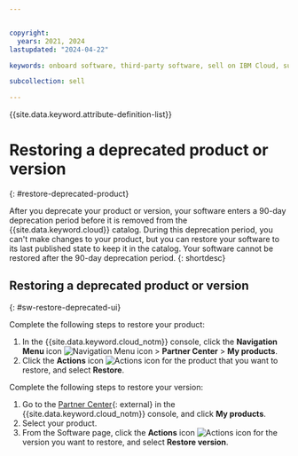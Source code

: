 ```yaml
---


copyright:
  years: 2021, 2024
lastupdated: "2024-04-22"

keywords: onboard software, third-party software, sell on IBM Cloud, suspend, support, software, partner center, sellers, catalog, restore

subcollection: sell

---
```


{{site.data.keyword.attribute-definition-list}}

# Restoring a deprecated product or version
{: #restore-deprecated-product}

After you deprecate your product or version, your software enters a 90-day deprecation period before it is removed from the {{site.data.keyword.cloud}} catalog. During this deprecation period, you can't make changes to your product, but you can restore your software to its last published state to keep it in the catalog. Your software cannot be restored after the 90-day deprecation period.
{: shortdesc}

## Restoring a deprecated product or version
{: #sw-restore-deprecated-ui}

Complete the following steps to restore your product:

1. In the {{site.data.keyword.cloud_notm}} console, click the **Navigation Menu** icon ![Navigation Menu icon](../icons/icon_hamburger.svg "Menu") > **Partner Center** > **My products**.
1. Click the **Actions** icon ![Actions icon](../icons/actions-icon-vertical.svg "Actions") for the product that you want to restore, and select **Restore**.

Complete the following steps to restore your version:

1. Go to the [Partner Center](https://cloud.ibm.com/partner-center/sell){: external} in the {{site.data.keyword.cloud_notm}} console, and click **My products**.
1. Select your product.
1. From the Software page, click the **Actions** icon ![Actions icon](../icons/actions-icon-vertical.svg "Actions") for the version you want to restore, and select **Restore version**.

